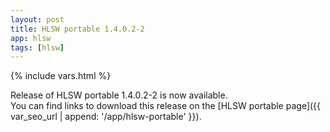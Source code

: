 ```yaml
---
layout: post
title: HLSW portable 1.4.0.2-2
app: hlsw
tags: [hlsw]
---
```

{% include vars.html %}

Release of HLSW portable 1.4.0.2-2 is now available.<br />
You can find links to download this release on the [HLSW portable page]({{ var_seo_url | append: '/app/hlsw-portable' }}).